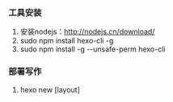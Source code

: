 ### 工具安装

1. 安装nodejs：http://nodejs.cn/download/
2. sudo npm install hexo-cli -g
3. sudo npm install -g --unsafe-perm hexo-cli

### 部署写作

1. hexo new [layout] <title>     # 新建文章，source/\_posts 目录下生成一个 .md 文件，可以在命令中指定文章的布局（layout），默认为 post。可以将 layout 设为 draft 那该文章就会被放入草稿箱 source/\_drafts。
2. hexo publish [layout] <title>  # 当文章被放入草稿箱 source/\_drafts 之后可以使用该命令将 source/\_drafts 文章放入 source/\_posts 中。
3. hexo g    # 生成静态页面
4. hexo d    # 部署到github
5. hexo clean    # 清空所有生成的网页缓存

### git提交

在该项目中，master分支存放静态页面，hexo分支存放的是原始文件。当clone下整个项目后，新建文章生成静态页面部署等操作都在hexo分支上进行，hexo d部署成功之后master分支会自动更新，新的文章也会在网页上出现。

1. git add *
2. git commit -a -m "add new article"
3. git push origin hexo:hexo

### 写作技巧

1. 文章头部信息

   ```
   layout:     post
   title:      “xxxxxx”
   date:       2018-1-02
   author:     liuyan
   header-img: img/post_bg_1.jpg
   catalog:    true
   tags:
       - 博客
   categories: 工具
   ```

2. 设置阅读全文：在文章中使用 `<!-- more -->` 手动进行截断 。

3. hexo插入图片方法：

   1. 把_config.yml里的post_asset_folder设为true
   2. 在hexo目录下执行: `npm install hexo-asset-image –save`，下载安装一个可以上传本地图片的插件 
   3. 运行hexo new “xxxx”来生成md博文时，source/_posts文件夹内除了xxxx.md文件还有一个同名的文件夹 
   4. 在xxxx.md中引入图片时，先把图片复制到xxxx这个文件夹中，然后只需要在xxxx.md中按照markdown的格式引入图片. `![](图片名.jpg)`

### 安装插件

```shell
npm install hexo-deployer-git --save
npm install hexo-asset-image --save
npm install hexo-math --save
```

